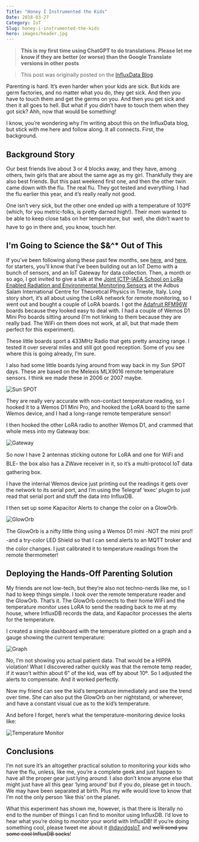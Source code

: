 ```yaml
---
Title: "Honey I Instrumented the Kids"
Date: 2018-03-27
Category: IoT
Slug: honey-i-instrumented-the-kids
hero: images/header.jpg
---
```


> **This is my first time using ChatGPT to do translations. Please let me know if they are better (or worse) than the Google Translate versions in other posts**

> This post was originally posted on the [InfluxData Blog](https://www.influxdata.com/blog/honey-i-instrumented-the-kids-with-influxdb/).

Parenting is hard. It’s even harder when your kids are sick. But kids are germ factories, and no matter what you do, they get sick. And then you have to touch them and get the germs on you. And then you get sick and then it all goes to hell. But what if you didn’t have to touch them when they got sick? Ahh, now that would be something!

I know, you’re wondering why I’m writing about this on the InfluxData blog, but stick with me here and follow along. It all connects. First, the background.

## Background Story

Our best friends live about 3 or 4 blocks away, and they have, among others, twin girls that are about the same age as my girl. Thankfully they are also best friends. But this past weekend first one, and then the other twin came down with the flu. The real flu. They got tested and everything. I had the flu earlier this year, and it’s really really not good.

One isn’t very sick, but the other one ended up with a temperature of 103ºF (which, for you metric-folks, is pretty darned high!). Their mom wanted to be able to keep close tabs on her temperature, but  well, she didn’t want to have to go in there and, you know, touch her.

## I'm Going to Science the $&^* Out of This

If you’ve been following along these past few months, see [here](https://w2.influxdata.com/blog/sending-alerts-from-kapacitor-via-mqtt/), and [here](https://w2.influxdata.com/blog/monitoring-wireless-interfaces/), for starters, you’ll know that I’ve been building out an IoT Demo with a bunch of sensors, and an IoT Gateway for data collection. Then, a month or so ago, I got invited to give a talk at the [Joint ICTP-IAEA School on LoRa Enabled Radiation and Environmental Monitoring Sensors](http://indico.ictp.it/event/8298/) at the Adbus Salam International Centre for Theoretical Physics in Trieste, Italy. Long story short, it’s all about using the LoRA network for remote monitoring, so I went out and bought a couple of LoRA boards. I got the [Adafruit RFM96W](https://www.adafruit.com/product/3073) boards because they looked easy to deal with. I had a couple of Wemos D1 Mini Pro boards sitting around (I’m not linking to them because they are really bad. The WiFi on them does not work, at all, but that made them perfect for this experiment).

These little boards sport a 433MHz Radio that gets pretty amazing range. I tested it over several miles and still got good reception. Some of you see where this is going already, I’m sure.

I also had some little boards lying around from way back in my Sun SPOT days. These are based on the Melexis MLX9016 remote temperature sensors. I think we made these in 2006 or 2007 maybe.

![Sun SPOT](images/IMG_3699.jpg)

They are really very accurate with non-contact temperature reading, so I hooked it to a Wemos D1 Mini Pro, and hooked the LoRA board to the same Wemos device, and I had a long-range remote temperature sensor!

I then hooked the other LoRA radio to another Wemos D1, and crammed that whole mess into my Gateway box:

![Gateway](images/gateway.jpg)

So now I have 2 antennas sticking outone for LoRA and one for WiFi and BLE- the box also has a ZWave receiver in it, so it’s a multi-protocol IoT data gathering box.

I have the internal Wemos device just printing out the readings it gets over the network to its serial port, and I’m using the Telegraf ‘exec’ plugin to just read that serial port and stuff the data into InfluxDB.

I then set up some Kapacitor Alerts to change the color on a GlowOrb.

![GlowOrb](images/glowOrb.jpg)

The GlowOrb is a nifty little thing using a Wemos D1 mini -NOT the mini pro!! -and a try-color LED Shield so that I can send alerts to an MQTT broker and the color changes. I just calibrated it to temperature readings from the remote thermometer!

## Deploying the Hands-Off Parenting Solution

My friends are not low-tech, but they’re also not techno-nerds like me, so I had to keep things simple. I took over the remote temperature reader and the GlowOrb. That’s it. The GlowOrb connects to their home WiFi and the temperature monitor uses LoRA to send the reading back to me at my house, where InfluxDB records the data, and Kapacitor processes the alerts for the temperature.

I created a simple dashboard with the temperature plotted on a graph and a gauge showing the current temperature:

![Graph](images/graph.png)

No, I’m not showing you actual patient data. That would be a HIPPA violation! What I discovered rather quickly was that the remote temp reader, if it wasn’t within about 6” of the kid, was off by about 10º. So I adjusted the alerts to compensate. And it worked perfectly.

Now my friend can see the kid’s temperature immediately and see the trend over time. She can also put the GlowOrb on her nightstand, or wherever, and have a constant visual cue as to the kid’s temperature.

And before I forget, here’s what the temperature-monitoring device looks like:

![Temperature Monitor](images/temp.png)

## Conclusions

I’m not sure it’s an altogether practical solution to monitoring your kids who have the flu, unless, like me, you’re a complete geek and just happen to have all the proper gear just lying around. I also don’t know anyone else that might just have all this gear ‘lying around’ but if you do, please get in touch. We may have been separated at birth. Plus my wife would love to know that I’m not the only person ‘like this’ on the planet.

What this experiment has shown me, however, is that there is literally no end to the number of things I can find to monitor using InfluxDB. I’d love to hear what you’re doing to monitor your world with InfluxDB! If you’re doing something cool, please tweet me about it [@davidgsIoT](https://twitter.com/davidgsIoT) and ~~we’ll send you some cool InfluxDB socks~~!